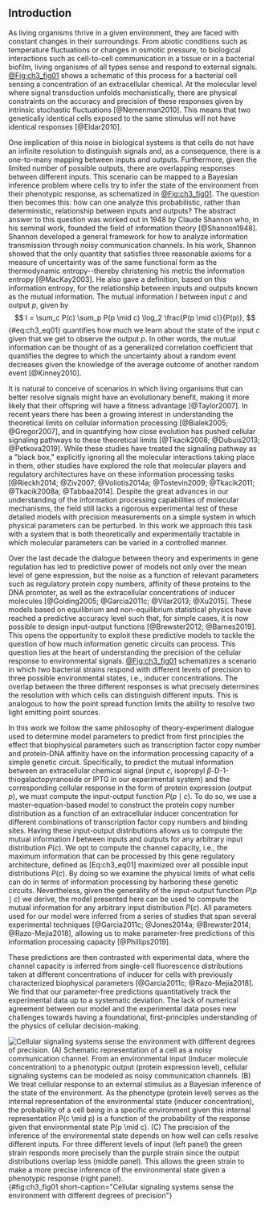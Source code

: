 ## Introduction

As living organisms thrive in a given environment, they are faced with constant
changes in their surroundings. From abiotic conditions such as temperature
fluctuations or changes in osmotic pressure, to biological interactions such as
cell-to-cell communication in a tissue or in a bacterial biofilm, living
organisms of all types sense and respond to external signals.
[@Fig:ch3_fig01](A) shows a schematic of this process for a bacterial cell
sensing a concentration of an extracellular chemical. At the molecular level
where signal transduction unfolds mechanistically, there are physical
constraints on the accuracy and precision of these responses given by intrinsic
stochastic fluctuations [@Nemenman2010]. This means that two genetically
identical cells exposed to the same stimulus will not have identical responses
[@Eldar2010].

One implication of this noise in biological systems is that cells do not have an
infinite resolution to distinguish signals and, as a consequence, there is a
one-to-many mapping between inputs and outputs. Furthermore, given the limited
number of possible outputs, there are overlapping responses between different
inputs. This scenario can be mapped to a Bayesian inference problem where cells
try to infer the state of the environment from their phenotypic response, as
schematized in [@Fig:ch3_fig01](B). The question then becomes this: how can one
analyze this probabilistic, rather than deterministic, relationship between
inputs and outputs? The abstract answer to this question was worked out in 1948
by Claude Shannon who, in his seminal work, founded the field of information
theory [@Shannon1948]. Shannon developed a general framework for how to analyze
information transmission through noisy communication channels. In his work,
Shannon showed that the only quantity that satisfies three reasonable axioms for
a measure of uncertainty was of the same functional form as the thermodynamic
entropy--thereby christening his metric the information entropy [@MacKay2003].
He also gave a definition, based on this information entropy, for the
relationship between inputs and outputs known as the mutual information. The
mutual information $I$ between input $c$ and output $p$, given by
$$
I = \sum_c P(c) \sum_p P(p \mid c) \log_2 \frac{P(p \mid c)}{P(p)},
$${#eq:ch3_eq01}
quantifies how much we learn about the state of the input $c$ given that we get
to observe the output $p$. In other words, the mutual information can be thought
of as a generalized correlation coefficient that quantifies the degree to which
the uncertainty about a random event decreases given the knowledge of the
average outcome of another random event [@Kinney2010].

It is natural to conceive of scenarios in which living organisms that can better
resolve signals might have an evolutionary benefit, making it more likely that
their offspring will have a fitness advantage [@Taylor2007]. In recent years
there has been a growing interest in understanding the theoretical limits on
cellular information processing [@Bialek2005; @Gregor2007], and in quantifying
how close evolution has pushed cellular signaling pathways to these theoretical
limits [@Tkacik2008; @Dubuis2013; @Petkova2019]. While these studies have
treated the signaling pathway as a "black box," explicitly ignoring all the
molecular interactions taking place in them, other studies have explored the
role that molecular players and regulatory architectures have on these
information processing tasks [@Rieckh2014; @Ziv2007; @Voliotis2014a;
@Tostevin2009; @Tkacik2011; @Tkacik2008a; @Tabbaa2014]. Despite the great
advances in our understanding of the information processing capabilities of
molecular mechanisms, the field still lacks a rigorous experimental test of
these detailed models with precision measurements on a simple system in which
physical parameters can be perturbed. In this work we approach this task with a
system that is both theoretically and experimentally tractable in which
molecular parameters can be varied in a controlled manner.

Over the last decade the dialogue between theory and experiments in gene
regulation has led to predictive power of models not only over the mean level of
gene expression, but the noise as a function of relevant parameters such as
regulatory protein copy numbers, affinity of these proteins to the DNA promoter,
as well as the extracellular concentrations of inducer molecules [@Golding2005;
@Garcia2011c; @Vilar2013; @Xu2015]. These models based on equilibrium and
non-equilibrium statistical physics have reached a predictive accuracy level
such that, for simple cases, it is now possible to design input-output functions
[@Brewster2012; @Barnes2019]. This opens the opportunity to exploit these
predictive models to tackle the question of how much information genetic
circuits can process. This question lies at the heart of understanding the
precision of the cellular response to environmental signals. [@Fig:ch3_fig01](C)
schematizes a scenario in which two bacterial strains respond with different
levels of precision to three possible environmental states, i.e., inducer
concentrations. The overlap between the three different responses is what
precisely determines the resolution with which cells can distinguish different
inputs. This is analogous to how the point spread function limits the ability to
resolve two light emitting point sources.

In this work we follow the same philosophy of theory-experiment dialogue used to
determine model parameters to predict from first principles the effect that
biophysical parameters such as transcription factor copy number and protein-DNA
affinity have on the information processing capacity of a simple genetic
circuit. Specifically, to predict the mutual information between an
extracellular chemical signal (input $c$, isopropyl
$\beta$-D-1-thiogalactopyranoside or IPTG in our experimental system) and the
corresponding cellular response in the form of protein expression (output $p$),
we must compute the input-output function $P(p \mid c)$. To do so, we use a
master-equation-based model to construct the protein copy number distribution as
a function of an extracellular inducer concentration for different combinations
of transcription factor copy numbers and binding sites. Having these
input-output distributions allows us to compute the mutual information $I$
between inputs and outputs for any arbitrary input distribution $P(c)$. We opt
to compute the channel capacity, i.e., the maximum information that can be
processed by this gene regulatory architecture, defined as [Eq:ch3_eq01]
maximized over all possible input distributions $P(c)$. By doing so we examine
the physical limits of what cells can do in terms of information processing by
harboring these genetic circuits. Nevertheless, given the generality of the
input-output function $P(p \mid c)$ we derive, the model presented here can be
used to compute the mutual information for any arbitrary input distribution
$P(c)$. All parameters used for our model were inferred from a series of studies
that span several experimental techniques [@Garcia2011c; @Jones2014a;
@Brewster2014; @Razo-Mejia2018], allowing us to make parameter-free predictions
of this information processing capacity [@Phillips2019].

These predictions are then contrasted with experimental data, where the channel
capacity is inferred from single-cell fluorescence distributions taken at
different concentrations of inducer for cells with previously characterized
biophysical parameters [@Garcia2011c; @Razo-Mejia2018]. We find that our
parameter-free predictions quantitatively track the experimental data up to a
systematic deviation. The lack of numerical agreement between our model and the
experimental data poses new challenges towards having a foundational,
first-principles understanding of the physics of cellular decision-making.

<!-- The reminder of the paper is organized as follows. In we define the minimal
theoretical model and parameter inference for a simple repression genetic
circuit. discusses how all parameters for the minimal model are determined from
published datasets that explore different aspects of the simple repression
motif. computes the moments of the mRNA and protein distributions from this
minimal model. In we explore the consequences of variability in gene copy number
during the cell cycle. In this section we compare experimental and theoretical
quantities related to the moments of the distribution, specifically the
predictions for the fold-change in gene expression (mean expression relative to
an unregulated promoter) and the gene expression noise (standard deviation over
mean). follows with reconstruction of the full mRNA and protein distribution
from the moments using the maximum entropy principle. Finally uses the
distributions from to compute the maximum amount of information that the genetic
circuit can process. Here we again contrast our zero-parameter fit predictions
with experimental inferences of the channel capacity. -->

![**Cellular signaling systems sense the environment with different degrees of
precision**. (A) Schematic representation of a cell as a noisy communication
channel. From an environmental input (inducer molecule concentration) to a
phenotypic output (protein expression level), cellular signaling systems can be
modeled as noisy communication channels. (B) We treat cellular response to an
external stimulus as a Bayesian inference of the state of the environment. As
the phenotype (protein level) serves as the internal representation of the
environmental state (inducer concentration), the probability of a cell being in
a specific environment given this internal representation $P(c \mid p)$ is a
function of the probability of the response given that environmental state $P(p
\mid c)$. (C) The precision of the inference of the environmental state depends
on how well can cells resolve different inputs. For three different levels of
input (left panel) the green strain responds more precisely than the purple
strain since the output distributions overlap less (middle panel). This allows
the green strain to make a more precise inference of the environmental state
given a phenotypic response (right panel).](ch3_fig01){#fig:ch3_fig01
short-caption="Cellular signaling systems sense the environment with different
degrees of precision"}

